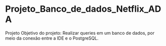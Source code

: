 # Projeto_Banco_de_dados_Netflix_ADA
Projeto Objetivo do projeto: Realizar queries em um banco de dados, por meio da conexão entre a IDE e o PostgreSQL.
